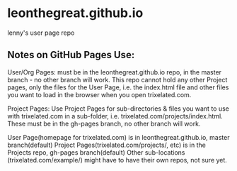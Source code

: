 # leonthegreat.github.io
lenny's user page repo

Notes on GitHub Pages Use:
--------------------------
User/Org Pages:
must be in the leonthegreat.github.io repo, in the master branch - no other branch will work. This repo cannot hold any other Project pages, only the files for the User Page, i.e. the index.html file and other files you want to load in the browser when you open trixelated.com.

Project Pages:
Use Project Pages for sub-directories & files you want to use with trixelated.com in a sub-folder, i.e. trixelated.com/projects/index.html. These must be in the gh-pages branch, no other branch will work.

User Page(homepage for trixelated.com) is in leonthegreat.github.io, master branch(default)
Project Pages(trixelated.com/projects/, etc) is in the Projects repo, gh-pages branch(default)
Other sub-locations (trixelated.com/example/) might have to have their own repos, not sure yet.

